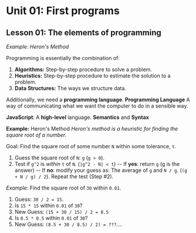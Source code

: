 # Unit 01: First programs
## Lesson 01: The elements of programming

*Example: Heron's Method*

Programming is essentially the combination of:
1. **Algorithms:** Step-by-step procedure to solve a problem.
2. **Heuristics:** Step-by-step procedure to estimate the solution to a problem.
3. **Data Structures:** The ways we structure data. 

Additionally, we need a **programming language**.
**Programming Language** A way of communicating what we want the computer to do in a sensible way.

**JavaScript**: A **high-level** language.
 **Semantics** and **Syntax**

 **Example:** Heron's Method
 *Heron's method is a heuristic for finding the square root of a number.*

 Goal: Find the square root of some number `N` within some tolerance, `t`.
 1. Guess the square root of `N`: `g` (`g > 0`).
 2. Test if `g^2` is *within* `t` of `N`. (`|g^2 - N| < t`)
 -- If **yes**: return `g` (g is the answer)
 -- If **no**: modify your guess as:
        The average of `g` and `N / g`. (`(g + N / g) / 2`).
        Repeat the test (Step #2).

*Example*: Find the square root of `30` within `0.01`.
1. Guess: `30 / 2 = 15`.
2. Is `15 * 15` within `0.01` of `30`?
3. New Guess: `(15 + 30 / 15) / 2 = 8.5`
4. Is `8.5 * 8.5` within `0.01` of `30`?
5. New Guess: `(8.5 + 30 / 8.5) / 2) = ???`....
